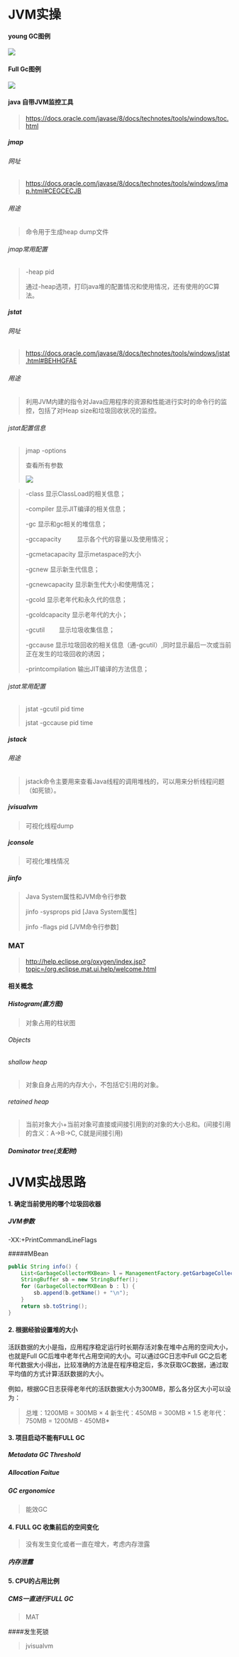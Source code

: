 # JVM实操

#### young GC图例

![](image/001.png)

#### Full Gc图例

![](image/002.png)



#### java 自带JVM监控工具

> https://docs.oracle.com/javase/8/docs/technotes/tools/windows/toc.html

##### jmap

###### 网址

> https://docs.oracle.com/javase/8/docs/technotes/tools/windows/jmap.html#CEGCECJB

###### 用途

> 命令用于生成heap dump文件

###### jmap常用配置

> -heap pid
>
> 通过-heap选项，打印java堆的配置情况和使用情况，还有使用的GC算法。

##### jstat

###### 网址

> https://docs.oracle.com/javase/8/docs/technotes/tools/windows/jstat.html#BEHHGFAE

###### 用途

> 利用JVM内建的指令对Java应用程序的资源和性能进行实时的命令行的监控，包括了对Heap size和垃圾回收状况的监控。

###### jstat配置信息

> jmap -options
>
> 查看所有参数
>
> ![](image/003.png)



> -class                 显示ClassLoad的相关信息；
>
> -compiler           显示JIT编译的相关信息；
>
> -gc                     显示和gc相关的堆信息；
>
> -gccapacity 　　  显示各个代的容量以及使用情况；
>
> -gcmetacapacity 显示metaspace的大小
>
> -gcnew               显示新生代信息；
>
> -gcnewcapacity  显示新生代大小和使用情况；
>
> -gcold                 显示老年代和永久代的信息；
>
> -gcoldcapacity    显示老年代的大小；
>
> -gcutil　　           显示垃圾收集信息；
>
> -gccause             显示垃圾回收的相关信息（通-gcutil）,同时显示最后一次或当前正在发生的垃圾回收的诱因；
>
> -printcompilation 输出JIT编译的方法信息；

###### jstat常用配置

> jstat -gcutil pid time
>
> jstat -gccause pid time



##### jstack

###### 用途

>  jstack命令主要用来查看Java线程的调用堆栈的，可以用来分析线程问题（如死锁）。



##### jvisualvm

> 可视化线程dump



##### jconsole

> 可视化堆栈情况

##### jinfo

>  Java System属性和JVM命令行参数
>
> jinfo -sysprops pid  [Java System属性]
>
> jinfo -flags pid [JVM命令行参数]



### MAT

> http://help.eclipse.org/oxygen/index.jsp?topic=/org.eclipse.mat.ui.help/welcome.html

#### 相关概念

##### Histogram(直方图)

> 对象占用的柱状图

###### Objects

###### shallow heap

> 对象自身占用的内存大小，不包括它引用的对象。 

###### retained heap

>  当前对象大小+当前对象可直接或间接引用到的对象的大小总和。(间接引用的含义：A->B->C, C就是间接引用) 

##### Dominator tree(支配树)



# JVM实战思路

#### 1. 确定当前使用的哪个垃圾回收器

##### JVM参数

-XX:+PrintCommandLineFlags

#####MBean

```java
public String info() {
    List<GarbageCollectorMXBean> l = ManagementFactory.getGarbageCollectorMXBeans();
    StringBuffer sb = new StringBuffer();
    for (GarbageCollectorMXBean b : l) {
        sb.append(b.getName() + "\n");
    }
    return sb.toString();
}
```





#### 2. 根据经验设置堆的大小

活跃数据的大小是指，应用程序稳定运行时长期存活对象在堆中占用的空间大小，也就是Full GC后堆中老年代占用空间的大小。可以通过GC日志中Full GC之后老年代数据大小得出，比较准确的方法是在程序稳定后，多次获取GC数据，通过取平均值的方式计算活跃数据的大小。

例如，根据GC日志获得老年代的活跃数据大小为300MB，那么各分区大小可以设为：

> 总堆：1200MB = 300MB × 4
> 新生代：450MB = 300MB × 1.5
> 老年代： 750MB = 1200MB - 450MB*



#### 3. 项目启动不能有FULL GC 

##### Metadata GC Threshold

##### Allocation Faitue

##### GC ergonomice

> 能效GC



#### 4. FULL GC 收集前后的空间变化

> 没有发生变化或者一直在增大，考虑内存泄露

##### 内存泄露



#### 5. CPU的占用比例

##### CMS一直进行FULL GC

> MAT

####发生死锁

> jvisualvm













